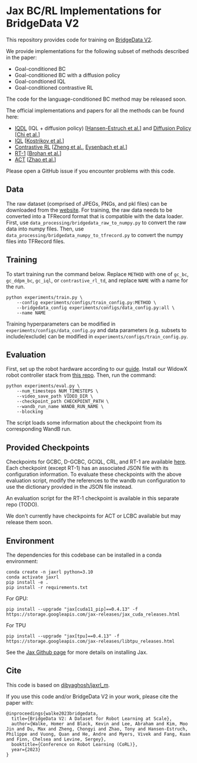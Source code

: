 # Jax BC/RL Implementations for BridgeData V2

This repository provides code for training on [BridgeData V2](https://rail-berkeley.github.io/bridgedata/).

We provide implementations for the following subset of methods described in the paper:

- Goal-conditioned BC
- Goal-conditioned BC with a diffusion policy 
- Goal-condtioned IQL
- Goal-conditioned contrastive RL 

The code for the language-conditioned BC method may be released soon.

The official implementations and papers for all the methods can be found here:
- [IQDL](https://github.com/philippe-eecs/IDQL) (IQL + diffusion policy) [[Hansen-Estruch et al.](https://github.com/philippe-eecs/IDQL)] and [Diffusion Policy](https://diffusion-policy.cs.columbia.edu/) [[Chi et al.](https://diffusion-policy.cs.columbia.edu/)]
- [IQL](https://github.com/ikostrikov/implicit_q_learning) [[Kostrikov et al.](https://arxiv.org/abs/2110.06169)]
- [Contrastive RL](https://chongyi-zheng.github.io/stable_contrastive_rl/) [[Zheng et al.](https://arxiv.org/abs/2306.03346), [Eysenbach et al.](https://arxiv.org/abs/2206.07568)]
- [RT-1](https://github.com/google-research/robotics_transformer) [[Brohan et al.](https://arxiv.org/abs/2212.06817)]
- [ACT](https://github.com/tonyzhaozh/act) [[Zhao et al.](https://arxiv.org/abs/2304.13705)]

Please open a GitHub issue if you encounter problems with this code. 

## Data 

The raw dataset (comprised of JPEGs, PNGs, and pkl files) can be downloaded from the [website](https://rail-berkeley.github.io/bridgedata/). For training, the raw data needs to be converted into a TFRecord format that is compatible with the data loader. First, use `data_processing/bridgedata_raw_to_numpy.py` to convert the raw data into numpy files. Then, use `data_processing/bridgedata_numpy_to_tfrecord.py` to convert the numpy files into TFRecord files. 

## Training

To start training run the command below. Replace `METHOD` with one of `gc_bc`, `gc_ddpm_bc`, `gc_iql`, or `contrastive_rl_td`, and replace `NAME` with a name for the run. 

```
python experiments/train.py \
    --config experiments/configs/train_config.py:METHOD \
    --bridgedata_config experiments/configs/data_config.py:all \
    --name NAME
```

Training hyperparameters can be modified in `experiments/configs/data_config.py` and data parameters (e.g. subsets to include/exclude) can be modified in `experiments/configs/train_config.py`. 

## Evaluation

First, set up the robot hardware according to our [guide](https://docs.google.com/document/d/1si-6cTElTWTgflwcZRPfgHU7-UwfCUkEztkH3ge5CGc/edit?usp=sharing). Install our WidowX robot controller stack from [this repo](https://github.com/rail-berkeley/bridge_data_robot). Then, run the command:

```
python experiments/eval.py \
    --num_timesteps NUM_TIMESTEPS \
    --video_save_path VIDEO_DIR \
    --checkpoint_path CHECKPOINT_PATH \
    --wandb_run_name WANDB_RUN_NAME \
    --blocking
```

The script loads some information about the checkpoint from its corresponding WandB run.

## Provided Checkpoints

Checkpoints for GCBC, D-GCBC, GCIQL, CRL, and RT-1 are available [here](https://rail.eecs.berkeley.edu/datasets/bridge_release/checkpoints/). Each checkpoint (except RT-1) has an associated JSON file with its configuration information. To evaluate these checkpoints with the above evaluation script, modify the references to the wandb run configuration to use the dictionary provided in the JSON file instead.

An evaluation script for the RT-1 checkpoint is available in this separate repo (TODO).

We don't currently have checkpoints for ACT or LCBC available but may release them soon. 

## Environment

The dependencies for this codebase can be installed in a conda environment:

```
conda create -n jaxrl python=3.10
conda activate jaxrl
pip install -e . 
pip install -r requirements.txt
```
For GPU:
```
pip install --upgrade "jax[cuda11_pip]==0.4.13" -f https://storage.googleapis.com/jax-releases/jax_cuda_releases.html
```

For TPU
```
pip install --upgrade "jax[tpu]==0.4.13" -f https://storage.googleapis.com/jax-releases/libtpu_releases.html
```
See the [Jax Github page](https://github.com/google/jax) for more details on installing Jax. 

## Cite

This code is based on [dibyaghosh/jaxrl_m](https://github.com/dibyaghosh/jaxrl_m).

If you use this code and/or BridgeData V2 in your work, please cite the paper with:

```
@inproceedings{walke2023bridgedata,
  title={BridgeData V2: A Dataset for Robot Learning at Scale},
  author={Walke, Homer and Black, Kevin and Lee, Abraham and Kim, Moo Jin and Du, Max and Zheng, Chongyi and Zhao, Tony and Hansen-Estruch, Philippe and Vuong, Quan and He, Andre and Myers, Vivek and Fang, Kuan and Finn, Chelsea and Levine, Sergey},
  booktitle={Conference on Robot Learning (CoRL)},
  year={2023}
}
```
